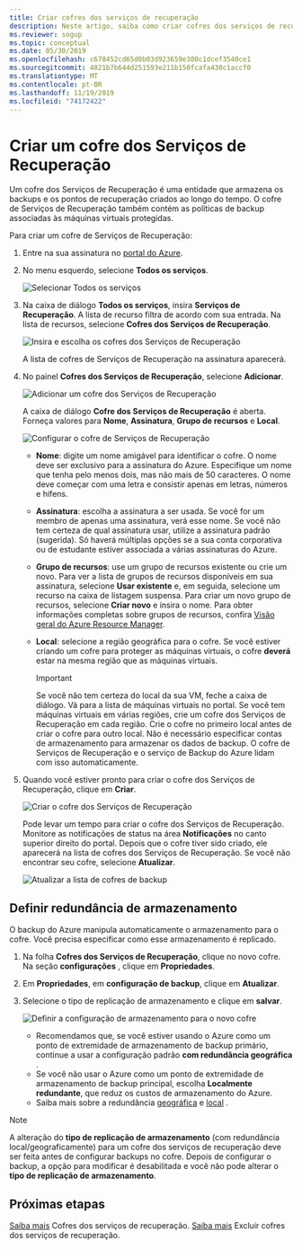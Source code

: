 ```yaml
---
title: Criar cofres dos serviços de recuperação
description: Neste artigo, saiba como criar cofres dos serviços de recuperação que armazenam os backups e os pontos de recuperação.
ms.reviewer: sogup
ms.topic: conceptual
ms.date: 05/30/2019
ms.openlocfilehash: c678452cd65d0b03d923659e380c1dcef3540ce1
ms.sourcegitcommit: 4821b7b644d251593e211b150fcafa430c1accf0
ms.translationtype: MT
ms.contentlocale: pt-BR
ms.lasthandoff: 11/19/2019
ms.locfileid: "74172422"
---
```

# <a name="create-a-recovery-services-vault"></a>Criar um cofre dos Serviços de Recuperação

Um cofre dos Serviços de Recuperação é uma entidade que armazena os backups e os pontos de recuperação criados ao longo do tempo. O cofre de Serviços de Recuperação também contém as políticas de backup associadas às máquinas virtuais protegidas.

Para criar um cofre de Serviços de Recuperação:

1. Entre na sua assinatura no [portal do Azure](https://portal.azure.com/).

2. No menu esquerdo, selecione **Todos os serviços**.

    ![Selecionar Todos os serviços](./media/backup-create-rs-vault/click-all-services.png)

3. Na caixa de diálogo **Todos os serviços**, insira **Serviços de Recuperação**. A lista de recurso filtra de acordo com sua entrada. Na lista de recursos, selecione **Cofres dos Serviços de Recuperação**.

    ![Insira e escolha os cofres dos Serviços de Recuperação](./media/backup-create-rs-vault/all-services.png)

    A lista de cofres de Serviços de Recuperação na assinatura aparecerá.

4. No painel **Cofres dos Serviços de Recuperação**, selecione **Adicionar**.

    ![Adicionar um cofre dos Serviços de Recuperação](./media/backup-create-rs-vault/add-button-create-vault.png)

    A caixa de diálogo **Cofre dos Serviços de Recuperação** é aberta. Forneça valores para **Nome**, **Assinatura**, **Grupo de recursos** e **Local**.

    ![Configurar o cofre de Serviços de Recuperação](./media/backup-create-rs-vault/create-new-vault-dialog.png)

   - **Nome**: digite um nome amigável para identificar o cofre. O nome deve ser exclusivo para a assinatura do Azure. Especifique um nome que tenha pelo menos dois, mas não mais de 50 caracteres. O nome deve começar com uma letra e consistir apenas em letras, números e hifens.
   - **Assinatura**: escolha a assinatura a ser usada. Se você for um membro de apenas uma assinatura, verá esse nome. Se você não tem certeza de qual assinatura usar, utilize a assinatura padrão (sugerida). Só haverá múltiplas opções se a sua conta corporativa ou de estudante estiver associada a várias assinaturas do Azure.
   - **Grupo de recursos**: use um grupo de recursos existente ou crie um novo. Para ver a lista de grupos de recursos disponíveis em sua assinatura, selecione **Usar existente** e, em seguida, selecione um recurso na caixa de listagem suspensa. Para criar um novo grupo de recursos, selecione **Criar novo** e insira o nome. Para obter informações completas sobre grupos de recursos, confira [Visão geral do Azure Resource Manager](https://docs.microsoft.com/azure/azure-resource-manager/resource-group-overview).
   - **Local**: selecione a região geográfica para o cofre. Se você estiver criando um cofre para proteger as máquinas virtuais, o cofre **deverá** estar na mesma região que as máquinas virtuais.

      > [!IMPORTANT]
      > Se você não tem certeza do local da sua VM, feche a caixa de diálogo. Vá para a lista de máquinas virtuais no portal. Se você tem máquinas virtuais em várias regiões, crie um cofre dos Serviços de Recuperação em cada região. Crie o cofre no primeiro local antes de criar o cofre para outro local. Não é necessário especificar contas de armazenamento para armazenar os dados de backup. O cofre de Serviços de Recuperação e o serviço de Backup do Azure lidam com isso automaticamente.
      >
      >

5. Quando você estiver pronto para criar o cofre dos Serviços de Recuperação, clique em **Criar**.

    ![Criar o cofre dos Serviços de Recuperação](./media/backup-create-rs-vault/click-create-button.png)

    Pode levar um tempo para criar o cofre dos Serviços de Recuperação. Monitore as notificações de status na área **Notificações** no canto superior direito do portal. Depois que o cofre tiver sido criado, ele aparecerá na lista de cofres dos Serviços de Recuperação. Se você não encontrar seu cofre, selecione **Atualizar**.

     ![Atualizar a lista de cofres de backup](./media/backup-create-rs-vault/refresh-button.png)

## <a name="set-storage-redundancy"></a>Definir redundância de armazenamento

O backup do Azure manipula automaticamente o armazenamento para o cofre. Você precisa especificar como esse armazenamento é replicado.

1. Na folha **Cofres dos Serviços de Recuperação**, clique no novo cofre. Na seção **configurações** , clique em **Propriedades**.
2. Em **Propriedades**, em **configuração de backup**, clique em **Atualizar**.

3. Selecione o tipo de replicação de armazenamento e clique em **salvar**.

     ![Definir a configuração de armazenamento para o novo cofre](./media/backup-try-azure-backup-in-10-mins/recovery-services-vault-backup-configuration.png)

   - Recomendamos que, se você estiver usando o Azure como um ponto de extremidade de armazenamento de backup primário, continue a usar a configuração padrão **com redundância geográfica** .
   - Se você não usar o Azure como um ponto de extremidade de armazenamento de backup principal, escolha **Localmente redundante**, que reduz os custos de armazenamento do Azure.
   - Saiba mais sobre a redundância [geográfica](../storage/common/storage-redundancy-grs.md) e [local](../storage/common/storage-redundancy-lrs.md) .

> [!NOTE]
> A alteração do **tipo de replicação de armazenamento** (com redundância local/geograficamente) para um cofre dos serviços de recuperação deve ser feita antes de configurar backups no cofre. Depois de configurar o backup, a opção para modificar é desabilitada e você não pode alterar o **tipo de replicação de armazenamento**.

## <a name="next-steps"></a>Próximas etapas

[Saiba mais](backup-azure-recovery-services-vault-overview.md) Cofres dos serviços de recuperação.
[Saiba mais](backup-azure-delete-vault.md) Excluir cofres dos serviços de recuperação.
